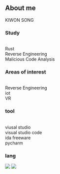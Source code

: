 <h2> About me</h2>
KIWON SONG

<h3> Study </h3>
<br>Rust
<br>Reverse Engineering 
<br>Malicious Code Analysis

<h3> Areas of interest</h3>
<br>Reverse Engineering 
<br>iot
<br>VR

<h3> tool </h3>
<br>viusal studio
<br>visual studio code
<br>ida freeware
<br>pycharm

<h3> lang</h3>
<img src="https://img.shields.io/badge/c-%23A8B9CC.svg?&style=for-the-badge&logo=c&logoColor=black" /> <img src="https://img.shields.io/badge/c%2B%2B-%2300599C.svg?&style=for-the-badge&logo=c%2B%2B&logoColor=white" />

